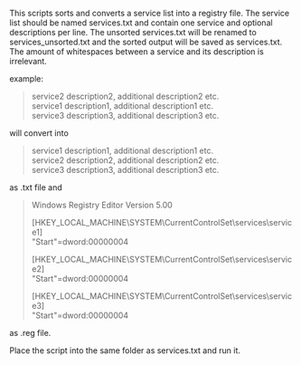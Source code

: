 This scripts sorts and converts a service list into a registry file. The service list should be named services.txt and contain one service and optional descriptions per line. The unsorted services.txt will be renamed to services_unsorted.txt and the sorted output will be saved as services.txt. The amount of whitespaces between a service and its description is irrelevant.

example:

>service2 description2, additional description2 etc.  
>service1 description1, additional description1 etc.  
>service3 description3, additional description3 etc.  

will convert into

>service1 description1, additional description1 etc.  
>service2 description2, additional description2 etc.  
>service3 description3, additional description3 etc.  

as .txt file and

>Windows Registry Editor Version 5.00
>
>[HKEY_LOCAL_MACHINE\SYSTEM\CurrentControlSet\services\service1]  
>"Start"=dword:00000004
>
>[HKEY_LOCAL_MACHINE\SYSTEM\CurrentControlSet\services\service2]  
>"Start"=dword:00000004
>
>[HKEY_LOCAL_MACHINE\SYSTEM\CurrentControlSet\services\service3]  
>"Start"=dword:00000004

as .reg file.

Place the script into the same folder as services.txt and run it.
